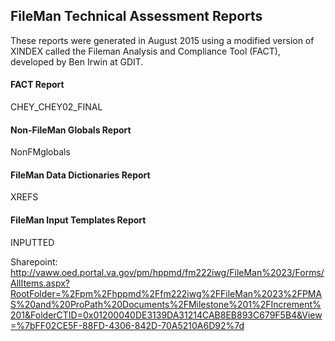 ## FileMan Technical Assessment Reports

These reports were generated in August 2015 using a modified version of XINDEX called the Fileman Analysis and Compliance Tool (FACT), developed by Ben Irwin at GDIT.

#### FACT Report
CHEY_CHEY02_FINAL

#### Non-FileMan Globals Report
NonFMglobals

#### FileMan Data Dictionaries Report
XREFS

#### FileMan Input Templates Report
INPUTTED



Sharepoint:
http://vaww.oed.portal.va.gov/pm/hppmd/fm222iwg/FileMan%2023/Forms/AllItems.aspx?RootFolder=%2Fpm%2Fhppmd%2Ffm222iwg%2FFileMan%2023%2FPMAS%20and%20ProPath%20Documents%2FMilestone%201%2FIncrement%201&FolderCTID=0x01200040DE3139DA31214CAB8EB893C679F5B4&View=%7bFF02CE5F-88FD-4306-842D-70A5210A6D92%7d